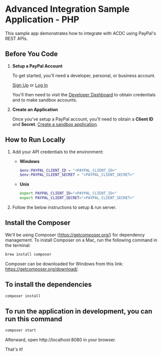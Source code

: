 # Advanced Integration Sample Application - PHP

This sample app demonstrates how to integrate with ACDC using PayPal's REST APIs.

## Before You Code

1. **Setup a PayPal Account**

   To get started, you'll need a developer, personal, or business account.

   [Sign Up](https://www.paypal.com/signin/client?flow=provisionUser) or [Log In](https://www.paypal.com/signin?returnUri=https%253A%252F%252Fdeveloper.paypal.com%252Fdashboard&intent=developer)

   You'll then need to visit the [Developer Dashboard](https://developer.paypal.com/dashboard/) to obtain credentials and to make sandbox accounts.

2. **Create an Application**

   Once you've setup a PayPal account, you'll need to obtain a **Client ID** and **Secret**. [Create a sandbox application](https://developer.paypal.com/dashboard/applications/sandbox/create).

## How to Run Locally

1. Add your API credentials to the environment:

   - **Windows**

     ```powershell
     $env:PAYPAL_CLIENT_ID = "<PAYPAL_CLIENT_ID>"
     $env:PAYPAL_CLIENT_SECRET = "<PAYPAL_CLIENT_SECRET>"
     ```

   - **Unix**

     ```bash
     export PAYPAL_CLIENT_ID="<PAYPAL_CLIENT_ID>"
     export PAYPAL_CLIENT_SECRET="<PAYPAL_CLIENT_SECRET>"
     ```

2. Follow the below instructions to setup & run server.

## Install the Composer

We'll be using Composer (https://getcomposer.org/) for dependency management. To install Composer on a Mac, run the following command in the terminal:

```bash
brew install composer
```

Composer can be downloaded for Windows from this link: https://getcomposer.org/download/.

## To install the dependencies

```bash
composer install
```

## To run the application in development, you can run this command

```bash
composer start
```

Afterward, open http://localhost:8080 in your browser.

That's it!
